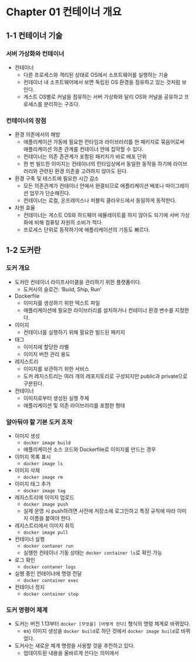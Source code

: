 # Chapter 01 컨테이너 개요
## 1-1 컨테이너 기술

### 서버 가상화와 컨테이너

- 컨테이너
    - 다른 프로세스와 격리된 상태로 OS에서 소프트웨어를 실행하는 기술
    - 컨테이너 내 소프트웨어에서 보면 독립된 OS 환경을 점유하고 있는 것처럼 보인다.
    - 게스트 OS별로 커널을 점유하는 서버 가상화와 달리 OS와 커널을 공유하고 프로세스를 분리하는 구조다.

### 컨테이너의 장점

- 환경 의존에서의 해방
    - 애플리케이션 가동에 필요한 런타임과 라이브러리를 한 패키지로 묶음어로써 애플리케이션 의존 관계를 컨테이너 안에 집약할 수 있다.
    - 컨테이너는 의존 존관계가 포함된 패키지가 바로 배포 단위
    - 한 번 빌드한 이미지는 컨테이너의 런타임상에서 동일한 동작을 하기에 라이브러리와 관련된 환경 의존을 고려하지 않아도 된다.
- 환경 구축 및 테스트에 필요한 시간 감소
    - 모든 의존관계가 컨테이너 안에서 완결되므로 애플리케이션 배포나 마이그레이션 업무가 단순해진다.
    - 컨테이너는 로컬, 온프레미스나 퍼블릭 클라우드에서 동일하게 동작한다.
- 자원 효율
    - 컨테이너는 게스트 OS와 하드웨어 에뮬레이트를 하지 않아도 되기에 서버 가상화에 비해 컴퓨팅 자원의 소비가 적다.
    - 프로세스 단위로 동작하기에 애플리케이션의 기동도 빠르다.

## 1-2 도커란

### 도커 개요

- 도커란 컨테이너 라이프사이클을 관리하기 위한 플랫폼이다.
    - 도커사의 슬로건: ‘Build, Ship, Run’
- Dockerfile
    - 이미지를 생성하기 위한 텍스트 파일
    - 애플리케이션에 필요한 라이브러리를 설치하거나 컨테이너 환경 변수를 지정한다.
- 이미지
    - 컨테이너를 실행하기 위해 필요한 빌드된 패키지
- 태그
    - 이미지에 할당한 라벨
    - 이미지 버전 관리 용도
- 레지스트리
    - 이미지를 보관하기 위한 서비스
    - 도커 레지스트리는 여러 개의 레포지토리로 구성되지만 public과 private으로 구분된다.
- 컨테이너
    - 이미지로부터 생성된 실행 주체
    - 애플리케이션 및 의존 라이브러리를 포함한 형태

### 알아둬야 할 기본 도커 조작

- 이미지 생성
    - `docker image build`
    - 애플리케이션 소스 코드와 Dockerfile로 이미지를 만드는 경우
- 이미지 목록 표시
    - `docker image ls`
- 이미지 삭제
    - `docker image rm`
- 이미지 태그 추가
    - `docker image tag`
- 레지스트리에 이미지 업로드
    - `docker image push`
    - 실제 운영 시 push하려면 사전에 저장소에 로그인하고 특정 규칙에 따라 이미지 이름을 붙여야 한다.
- 레지스트리에서 이미지 취득
    - `docker image pull`
- 컨테이너 실행
    - `docker contaner run`
    - 실행한 컨테이너 기동 상태는 `docker container ls`로 확인 가능
- 로그 확인
    - `docker contaner logs`
- 실행 중인 컨테이너에 명령 전달
    - `docker container exec`
- 컨테이너 정지
    - `docker container stop`

### 도커 명령어 체계

- 도커는 버전 1.13부터 `docker [무엇을] [어떻게 한다]` 형식의 명령 체계로 바뀌었다.
    - ex) 이미지 생성을 `docker build`로 하던 것에서 `docker image build`로 바뀌었다.
- 도커사는 새로운 체계 명령을 사용할 것을 추천하고 있다.
    - 업데이트된 내용을 올바르게 쓴다는 의미에서
